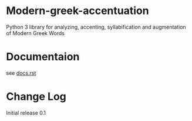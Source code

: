 # Modern-greek-accentuation

Python 3 library for analyzing, accenting, syllabification and augmentation of Modern Greek Words

# Documentaion

see [docs.rst](https://github.com/PicusZeus/modern_greek_accentuation/blob/master/docs.rst)


# Change Log

Initial release 0.1